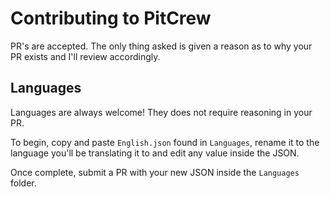 # Contributing to PitCrew

PR's are accepted. The only thing asked is given a reason as to why your PR exists and I'll review accordingly.

## Languages

Languages are always welcome! They does not require reasoning in your PR.

To begin, copy and paste ``English.json`` found in ``Languages``, rename it to the language you'll be translating it to and edit any value inside the JSON.

Once complete, submit a PR with your new JSON inside the ``Languages`` folder.